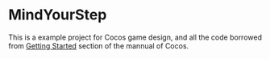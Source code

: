# MindYourStep

This is a example project for Cocos game design, and all the code borrowed from [Getting Started](https://docs.cocos.com/creator/3.1/manual/zh/getting-started/first-game/) section of the mannual of Cocos.

